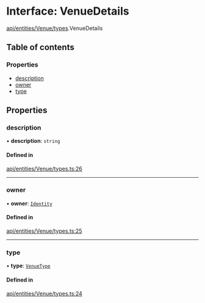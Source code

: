 # Interface: VenueDetails

[api/entities/Venue/types](../wiki/api.entities.Venue.types).VenueDetails

## Table of contents

### Properties

- [description](../wiki/api.entities.Venue.types.VenueDetails#description)
- [owner](../wiki/api.entities.Venue.types.VenueDetails#owner)
- [type](../wiki/api.entities.Venue.types.VenueDetails#type)

## Properties

### description

• **description**: `string`

#### Defined in

[api/entities/Venue/types.ts:26](https://github.com/PolymeshAssociation/polymesh-sdk/blob/88db4a91/src/api/entities/Venue/types.ts#L26)

___

### owner

• **owner**: [`Identity`](../wiki/api.entities.Identity.Identity)

#### Defined in

[api/entities/Venue/types.ts:25](https://github.com/PolymeshAssociation/polymesh-sdk/blob/88db4a91/src/api/entities/Venue/types.ts#L25)

___

### type

• **type**: [`VenueType`](../wiki/api.entities.Venue.types.VenueType)

#### Defined in

[api/entities/Venue/types.ts:24](https://github.com/PolymeshAssociation/polymesh-sdk/blob/88db4a91/src/api/entities/Venue/types.ts#L24)
